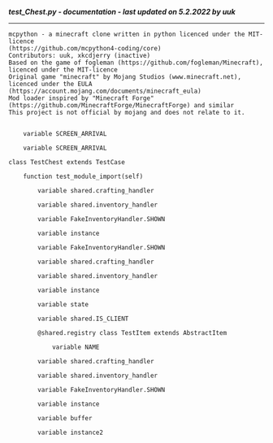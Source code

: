 ***test_Chest.py - documentation - last updated on 5.2.2022 by uuk***
___

    mcpython - a minecraft clone written in python licenced under the MIT-licence 
    (https://github.com/mcpython4-coding/core)
    Contributors: uuk, xkcdjerry (inactive)
    Based on the game of fogleman (https://github.com/fogleman/Minecraft), licenced under the MIT-licence
    Original game "minecraft" by Mojang Studios (www.minecraft.net), licenced under the EULA
    (https://account.mojang.com/documents/minecraft_eula)
    Mod loader inspired by "Minecraft Forge" (https://github.com/MinecraftForge/MinecraftForge) and similar
    This project is not official by mojang and does not relate to it.


        variable SCREEN_ARRIVAL

        variable SCREEN_ARRIVAL

    class TestChest extends TestCase

        function test_module_import(self)

            variable shared.crafting_handler

            variable shared.inventory_handler

            variable FakeInventoryHandler.SHOWN

            variable instance

            variable FakeInventoryHandler.SHOWN

            variable shared.crafting_handler

            variable shared.inventory_handler

            variable instance

            variable state

            variable shared.IS_CLIENT

            @shared.registry class TestItem extends AbstractItem

                variable NAME

            variable shared.crafting_handler

            variable shared.inventory_handler

            variable FakeInventoryHandler.SHOWN

            variable instance

            variable buffer

            variable instance2